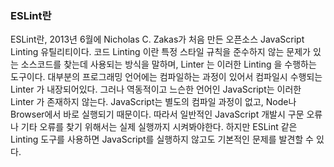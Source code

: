 ### ESLint란
ESLint란, 2013년 6월에 Nicholas C. Zakas가 처음 만든 오픈소스 JavaScript Linting 유틸리티이다. 코드 Linting 이란 특정 스타일 규칙을 준수하지 않는 문제가 있는 소스코드를 찾는데 사용되는 방식을 말하며, Linter 는 이러한 Linting 을 수행하는 도구이다.
대부분의 프로그래밍 언어에는 컴파일하는 과정이 있어서 컴파일시 수행되는 Linter 가 내장되어있다.
그러나 역동적이고 느슨한 언어인 JavaScript는 이러한 Linter 가 존재하지 않는다. JavaScript는 별도의 컴파일 과정이 없고, Node나 Browser에서 바로 실행되기 때문이다.
따라서 일반적인 JavaScript 개발시 구문 오류나 기타 오류를 찾기 위해서는 실제 실행까지 시켜봐야한다.
하지만 ESLint 같은 Linting 도구를 사용하면 JavaScript를 실행하지 않고도 기본적인 문제를 발견할 수 있다.